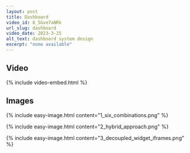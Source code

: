 ```yaml
---
layout: post
title: Dashboard
video_id: 8_5Gve7aNRk
url_slug: dashboard
video_date: 2023-3-25
alt_text: dashboard system design
excerpt: "none available"
---
```



## Video

{% include video-embed.html %}


## Images

{% include easy-image.html content="1_six_combinations.png" %}

{% include easy-image.html content="2_hybrid_approach.png" %}

{% include easy-image.html content="3_decoupled_widget_iframes.png" %}

